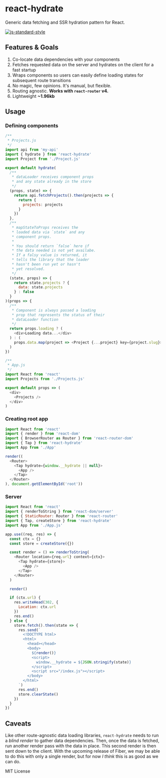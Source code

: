 # react-hydrate
Generic data fetching and SSR hydration pattern for React.

[![js-standard-style](https://cdn.rawgit.com/feross/standard/master/badge.svg)](http://standardjs.com)

## Features & Goals
1. Co-locate data dependencies with your components
2. Fetches requested data on the server and hydrates on the client for a fast startup
3. Wraps components so users can easily define loading states for subsequent route transitions
4. No magic, few opinions. It's manual, but flexible.
5. Routing agnostic. **Works with `react-router` v4.**
6. Lightweight **~1.96kb**

## Usage
### Defining components
```javascript
/**
 * Projects.js
 */
import api from 'my-api'
import { hydrate } from 'react-hydrate'
import Project from './Project.js'

export default hydrate(
  /**
   * dataLoader receives component props
   * and any state already in the store
   */
  (props, state) => {
    return api.fetchProjects().then(projects => {
      return {
        projects: projects
      }
    })
  },
  /**
   * mapStateToProps receives the
   * loaded data via `state` and any
   * component props.
   *
   * You should return `false` here if 
   * the data needed is not yet availabe.
   * If a falsy value is returned, it
   * tells the library that the loader
   * hasn't been run yet or hasn't
   * yet resolved.
   */
  (state, props) => {
    return state.projects ? {
      data: state.projects
    } : false
  }
)(props => {
  /**
   * Component is always passed a loading
   * prop that represents the status of their
   * dataLoader function
   */
  return props.loading ? (
    <div>Loading data...</div>
  ) : (
    props.data.map(project => <Project {...project} key={project.slug}>)
  )
})
```

```javascript
/**
 * App.js
 */
import React from 'react'
import Projects from './Projects.js'

export default props => (
  <div>
    <Projects />
  </div>
)
```

### Creating root app
```javascript
import React from 'react'
import { render } from 'react-dom'
import { BrowserRouter as Router } from 'react-router-dom'
import { Tap } from 'react-hydrate'
import App from './App'

render((
  <Router>
    <Tap hydrate={window.__hydrate || null}>
      <App />
    </Tap>
  </Router>
), document.getElementById('root'))
```

### Server
```javascript
import React from 'react'
import { renderToString } from 'react-dom/server'
import { StaticRouter: Router } from 'react-router'
import { Tap, createStore } from 'react-hydrate'
import App from './App.js'

app.use((req, res) => {
  const ctx = {}
  const store = createStore({})

  const render = () => renderToString(
    <Router location={req.url} context={ctx}>
      <Tap hydrate={store}>
        <App />
      </Tap>
    </Router>
  )

  render()

  if (ctx.url) {
    res.writeHead(302, {
      Location: ctx.url
    })
    res.end()
  } else {
    store.fetch().then(state => {
      res.send(`
        <!DOCTYPE html>
        <html>
          <head></head>
          <body>
            ${render()}
            <script>
              window.__hydrate = ${JSON.stringify(state)}
            </script>
            <script src="/index.js"></script>
          </body>
        </html>
      `)
      res.end()
      store.clearState()
    })
  }
})
```

## Caveats
Like other route-agnostic data loading libraries, `react-hydrate` needs to run a *blind render* to gather data dependencies. Then, once the data is fetched, run another render pass with the data in place. This second render is then sent down to the client. With the upcoming release of Fiber, we may be able to do this with only a single render, but for now *I think* this is as good as we can do.

MIT License
